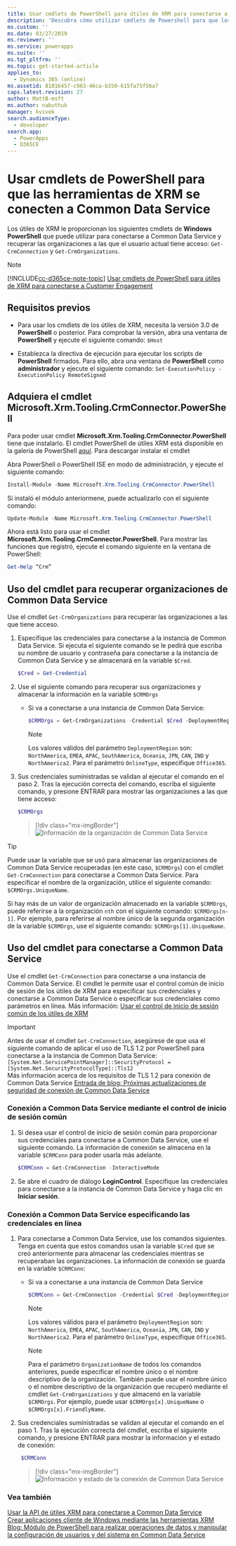```yaml
---
title: Usar cmdlets de PowerShell para útiles de XRM para conectarse a Common Data Service (Common Data Service)| Microsoft Docs
description: 'Descubra cómo utilizar cmdlets de Powershell para que los útiles de XRM, como Get-CrmConnection y Get-CrmOrganizations, se conecten a Common Data Service y recuperen organizaciones a las que el usuario actual tiene acceso'
ms.custom: ''
ms.date: 03/27/2019
ms.reviewer: ''
ms.service: powerapps
ms.suite: ''
ms.tgt_pltfrm: ''
ms.topic: get-started-article
applies_to:
  - Dynamics 365 (online)
ms.assetid: 81816457-c963-46ca-b350-615fa75f56a7
caps.latest.revision: 27
author: MattB-msft
ms.author: nabuthuk
manager: kvivek
search.audienceType:
  - developer
search.app:
  - PowerApps
  - D365CE
---
```

# <a name="use-powershell-cmdlets-for-xrm-tooling-to-connect-to-common-data-service"></a>Usar cmdlets de PowerShell para que las herramientas de XRM se conecten a Common Data Service

Los útiles de XRM le proporcionan los siguientes cmdlets de **Windows PowerShell** que puede utilizar para conectarse a Common Data Service y recuperar las organizaciones a las que el usuario actual tiene acceso: `Get-CrmConnection` y `Get-CrmOrganizations`.  

> [!NOTE]
> [!INCLUDE[cc-d365ce-note-topic](../includes/cc-d365ce-note-topic.md)] [Usar cmdlets de PowerShell para útiles de XRM para conectarse a Customer Engagement](/dynamics365/customer-engagement/developer/xrm-tooling/use-powershell-cmdlets-xrm-tooling-connect)
  
<a name="Prereq"></a>   

## <a name="prerequisites"></a>Requisitos previos  
  
-  Para usar los cmdlets de los útiles de XRM, necesita la versión 3.0 de **PowerShell** o posterior. Para comprobar la versión, abra una ventana de **PowerShell** y ejecute el siguiente comando: `$Host`  
  
-  Establezca la directiva de ejecución para ejecutar los scripts de **PowerShell** firmados. Para ello, abra una ventana de **PowerShell** como **administrador** y ejecute el siguiente comando: `Set-ExecutionPolicy -ExecutionPolicy RemoteSigned`  
  
<a name="register"></a>   

## <a name="acquire-the-microsoftxrmtoolingcrmconnectorpowershell-cmdlet"></a>Adquiera el cmdlet Microsoft.Xrm.Tooling.CrmConnector.PowerShell 

Para poder usar cmdlet **Microsoft.Xrm.Tooling.CrmConnector.PowerShell** tiene que instalarlo. El cmdlet PowerShell de útiles XRM está disponible en la galería de PowerShell [aquí](https://www.powershellgallery.com/packages/Microsoft.Xrm.Tooling.CrmConnector.PowerShell). Para descargar instalar el cmdlet
  
Abra PowerShell o PowerShell ISE en modo de administración, y ejecute el siguiente comando:

   ```powershell
  Install-Module -Name Microsoft.Xrm.Tooling.CrmConnector.PowerShell
   ```  
Si instaló el módulo anteriormene, puede actualizarlo con el siguiente comando:

   ```powershell
  Update-Module -Name Microsoft.Xrm.Tooling.CrmConnector.PowerShell
   ```
    
Ahora está listo para usar el cmdlet **Microsoft.Xrm.Tooling.CrmConnector.PowerShell**. Para mostrar las funciones que registró, ejecute el comando siguiente en la ventana de PowerShell:  
  
   ```powershell
  Get-Help “Crm”  
   ```  


<a name="RetrieveOrgs"></a>   

## <a name="use-the-cmdlet-to-retrieve-organizations-from-common-data-service"></a>Uso del cmdlet para recuperar organizaciones de Common Data Service  

Use el cmdlet `Get-CrmOrganizations` para recuperar las organizaciones a las que tiene acceso.  
  

1.  Especifique las credenciales para conectarse a la instancia de Common Data Service. Si ejecuta el siguiente comando se le pedirá que escriba su nombre de usuario y contraseña para conectarse a la instancia de Common Data Service y se almacenará en la variable `$Cred`.  

  
    ```powershell  
    $Cred = Get-Credential  
    ```  
2. Use el siguiente comando para recuperar sus organizaciones y almacenar la información en la variable `$CRMOrgs`

    - Si va a conectarse a una instancia de Common Data Service:  
  
        ```powershell  
        $CRMOrgs = Get-CrmOrganizations -Credential $Cred -DeploymentRegion NorthAmerica –OnlineType Office365  
        ```  
  
        > [!NOTE]
        > Los valores válidos del parámetro `DeploymentRegion` son: `NorthAmerica`, `EMEA`, `APAC`, `SouthAmerica`, `Oceania`, `JPN`, `CAN`, `IND` y `NorthAmerica2`. Para el parámetro `OnlineType`, especifique `Office365`.
  
  
3.  Sus credenciales suministradas se validan al ejecutar el comando en el paso 2. Tras la ejecución correcta del comando, escriba el siguiente comando, y presione ENTRAR para mostrar las organizaciones a las que tiene acceso:  
  
      ```powershell  
      $CRMOrgs  
      ```  
      > [!div class="mx-imgBorder"]
      > ![Información de la organización de Common Data Service](../media/xrmtooling-powershell-1.png "Common Data Service")
  

> [!TIP]
> Puede usar la variable que se usó para almacenar las organizaciones de Common Data Service recuperadas (en este caso, `$CRMOrgs`) con el cmdlet `Get-CrmConnection` para conectarse a Common Data Service. Para especificar el nombre de la organización, utilice el siguiente comando: `$CRMOrgs.UniqueName`.  
>   
> Si hay más de un valor de organización almacenado en la variable `$CRMOrgs`, puede referirse a la organización `nth` con el siguiente comando: `$CRMOrgs[n-1]`. Por ejemplo, para referirse al nombre único de la segunda organización de la variable `$CRMOrgs`, use el siguiente comando: `$CRMOrgs[1].UniqueName`.
  
<a name="ConnecttoCRM"></a>
   
## <a name="use-the-cmdlet-to-connect-to-common-data-service"></a>Uso del cmdlet para conectarse a Common Data Service  

Use el cmdlet `Get-CrmConnection` para conectarse a una instancia de Common Data Service. El cmdlet le permite usar el control común de inicio de sesión de los útiles de XRM para especificar sus credenciales y conectarse a Common Data Service o especificar sus credenciales como parámetros en línea. Más información: [Usar el control de inicio de sesión común de los útiles de XRM](use-xrm-tooling-common-login-control-client-applications.md)

> [!IMPORTANT]
> Antes de usar el cmdlet `Get-CrmConnection`, asegúrese de que usa el siguiente comando de aplicar el uso de TLS 1.2 por PowerShell para conectarse a la instancia de Common Data Service:<br/>
> `[System.Net.ServicePointManager]::SecurityProtocol = [System.Net.SecurityProtocolType]::Tls12`<br/>
> Más información acerca de los requisitos de TLS 1.2 para conexión de Common Data Service [Entrada de blog: Próximas actualizaciones de seguridad de conexión de Common Data Service](https://blogs.msdn.microsoft.com/crm/2017/09/28/updates-coming-to-dynamics-365-customer-engagement-connection-security/)   
  
### <a name="connect-to-common-data-service-by-using-the-common-login-control"></a>Conexión a Common Data Service mediante el control de inicio de sesión común  
  
1.  Si desea usar el control de inicio de sesión común para proporcionar sus credenciales para conectarse a Common Data Service, use el siguiente comando. La información de conexión se almacena en la variable `$CRMConn` para poder usarla más adelante.  
  
    ```powershell  
    $CRMConn = Get-CrmConnection -InteractiveMode  
    ```  
  
2. Se abre el cuadro de diálogo **LoginControl**. Especifique las credenciales para conectarse a la instancia de Common Data Service y haga clic en **Iniciar sesión**.    
  
### <a name="connect-to-common-data-service-by-specifying-credentials-inline"></a>Conexión a Common Data Service especificando las credenciales en línea  
  
1.  Para conectarse a Common Data Service, use los comandos siguientes. Tenga en cuenta que estos comandos usan la variable `$Cred` que se creó anteriormente para almacenar las credenciales mientras se recuperaban las organizaciones. La información de conexión se guarda en la variable `$CRMConn`:

     - Si va a conectarse a una instancia de Common Data Service

        ```powershell  
        $CRMConn = Get-CrmConnection -Credential $Cred -DeploymentRegion <Deployment region name> –OnlineType Office365 –OrganizationName <OrgName>  
        ```
        > [!NOTE]
        > Los valores válidos para el parámetro `DeploymentRegion` son: `NorthAmerica`, `EMEA`, `APAC`, `SouthAmerica`, `Oceania`, `JPN`, `CAN`, `IND` y `NorthAmerica2`. Para el parámetro `OnlineType`, especifique `Office365`. 
  
        > [!NOTE]
        > Para el parámetro `OrganizationName` de todos los comandos anteriores, puede especificar el nombre único o el nombre descriptivo de la organización. También puede usar el nombre único o el nombre descriptivo de la organización que recuperó mediante el cmdlet `Get-CrmOrganizations` y que almacenó en la variable `$CRMOrgs`. Por ejemplo, puede usar `$CRMOrgs[x].UniqueName` o `$CRMOrgs[x].FriendlyName`.  
  
2.  Sus credenciales suministradas se validan al ejecutar el comando en el paso 1. Tras la ejecución correcta del cmdlet, escriba el siguiente comando, y presione ENTRAR para mostrar la información y el estado de conexión:  

      ```powershell  
       $CRMConn  
       ```  

       > [!div class="mx-imgBorder"]
       > ![Información y estado de la conexión de Common Data Service](../media/xrm-tooling-powershell-2.png "Información y estado de la conexión de Common Data Service") 

  
### <a name="see-also"></a>Vea también
  
[Usar la API de útiles XRM para conectarse a Common Data Service](use-crmserviceclient-constructors-connect.md)<br />
[Crear aplicaciones cliente de Windows mediante las herramientas XRM](build-windows-client-applications-xrm-tools.md)<br />
[Blog: Módulo de PowerShell para realizar operaciones de datos y manipular la configuración de usuarios y del sistema en Common Data Service](http://blogs.msdn.com/b/crm/archive/2015/09/25/powershell-module-for-performing-data-operations-and-manipulating-user-and-system-settings-in-crm.aspx)
